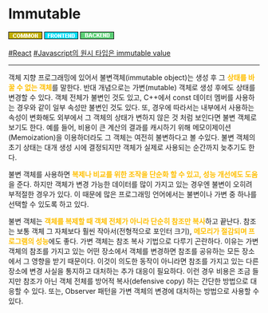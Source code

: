 # Immutable

![Common](../../2TAT1C/Label_Common.png)
![Frontend](../../2TAT1C/Label_Frontend.png)
![Backend](../../2TAT1C/Label_Backend.png)

<a href="https://www.google.com/search?sxsrf=ALeKk01HCnuINQ0w0s8n8ErK4LZawYRjEw%3A1604563697054&ei=8bKjX5PsAqXFmAWLuYfQCA&q=React+Immutable&oq=React+Immutable&gs_lcp=CgZwc3ktYWIQAzIICAAQyQMQywEyBQgAEMsBMgUIABDLATIFCAAQywEyBwgAEBQQhwIyAggAMgIIADICCAAyAggAMgIIADoECAAQR1D3gAFY94ABYOmHAWgAcAR4AIABiwGIAYsBkgEDMC4xmAEAoAECoAEBqgEHZ3dzLXdpesgBCMABAQ&sclient=psy-ab&ved=0ahUKEwjTqLrJ-ersAhWlIqYKHYvcAYoQ4dUDCA0&uact=5">#React</a>
<a href="https://www.google.com/search?sxsrf=ALeKk03jpFVmuDav9jC2SdKGRXpFVYSSVg%3A1604563694388&ei=7rKjX-OdF7HLmAX41qjoDA&q=javascript+%EC%9B%90%EC%8B%9C+%ED%83%80%EC%9E%85&oq=javascript+%EC%9B%90%EC%8B%9C+%ED%83%80%EC%9E%85&gs_lcp=CgZwc3ktYWIQAzIFCCEQoAEyBQghEKABOgQIABBHOgIIADoFCAAQzQJQqQZYwQ5glw9oAXADeAGAAbMBiAHnC5IBBDAuMTGYAQCgAQGqAQdnd3Mtd2l6yAEIwAEB&sclient=psy-ab&ved=0ahUKEwjjzJfI-ersAhWxJaYKHXgrCs0Q4dUDCA0&uact=5">#Javascript의 원시 타입은 immutable value</a>

---

객체 지향 프로그래밍에 있어서 불변객체(immutable object)는 생성 후 그 <span style="color:#FFBF00; font-weight:bold;">상태를 바꿀 수 없는 객체</span>를 말한다. 반대 개념으로는 가변(mutable) 객체로 생성 후에도 상태를 변경할 수 있다. 객체 전체가 불변인 것도 있고, C++에서 const 데이터 멤버를 사용하는 경우와 같이 일부 속성만 불변인 것도 있다. 또, 경우에 따라서는 내부에서 사용하는 속성이 변화해도 외부에서 그 객체의 상태가 변하지 않은 것 처럼 보인다면 불변 객체로 보기도 한다. 예를 들어, 비용이 큰 계산의 결과를 캐시하기 위해 메모이제이션(Memoization)을 이용하더라도 그 객체는 여전히 불변하다고 볼 수있다. 불변 객체의 초기 상태는 대개 생성 시에 결정되지만 객체가 실제로 사용되는 순간까지 늦추기도 한다.

불변 객체를 사용하면 <span style="color:#FFBF00; font-weight:bold;">복제나 비교를 위한 조작을 단순화 할 수 있고, 성능 개선에도 도움</span>을 준다. 하지만 객체가 변경 가능한 데이터를 많이 가지고 있는 경우엔 불변이 오히려 부적절한 경우가 있다. 이 때문에 많은 프로그래밍 언어에서는 불변이나 가변 중 하나를 선택할 수 있도록 하고 있다.

불변 객체는 <span style="color:#FFBF00; font-weight:bold;">객체를 복제할 때 객체 전체가 아니라 단순히 참조만 복사</span>하고 끝난다. 참조는 보통 객체 그 자체보다 훨씬 작아서(전형적으로 포인터 크기), <span style="color:#FFBF00; font-weight:bold;">메모리가 절감되며 프로그램의 성능</span>에도 좋다. 가변 객체는 참조 복사 기법으로 다루기 곤란하다. 이유는 가변 객체의 참조를 가지고 있는 어떤 장소에서 객체를 변경하면 참조를 공유하는 모든 장소에서 그 영향을 받기 때문이다. 이것이 의도한 동작이 아니라면 참조를 가지고 있는 다른 장소에 변경 사실을 통지하고 대처하는 추가 대응이 필요하다. 이런 경우 비용은 조금 들지만 참조가 아닌 객체 전체를 방어적 복사(defensive copy) 하는 간단한 방법으로 대응할 수 있다. 또는, Observer 패턴을 가변 객체의 변경에 대처하는 방법으로 사용할 수 있다.
